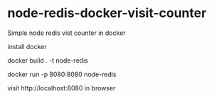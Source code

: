 # node-redis-docker-visit-counter
Simple node redis vist counter in docker

install docker

docker build . -t node-redis


docker run -p 8080:8080 node-redis


visit http://localhost:8080 in browser


